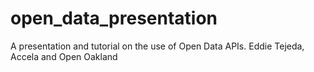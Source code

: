 open_data_presentation
=======================

A presentation and tutorial on the use of Open Data APIs. Eddie Tejeda, Accela and Open Oakland